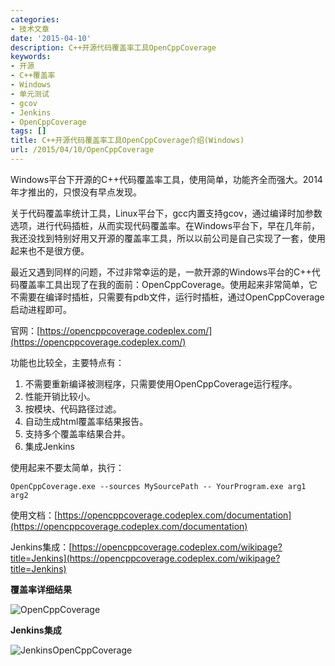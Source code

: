 ```yaml
---
categories:
- 技术文章
date: '2015-04-10'
description: C++开源代码覆盖率工具OpenCppCoverage
keywords:
- 开源
- C++覆盖率
- Windows
- 单元测试
- gcov
- Jenkins
- OpenCppCoverage
tags: []
title: C++开源代码覆盖率工具OpenCppCoverage介绍(Windows)
url: /2015/04/10/OpenCppCoverage
---
```



Windows平台下开源的C++代码覆盖率工具，使用简单，功能齐全而强大。2014年才推出的，只恨没有早点发现。

<!--more-->

关于代码覆盖率统计工具，Linux平台下，gcc内置支持gcov，通过编译时加参数选项，进行代码插桩，从而实现代码覆盖率。在Windows平台下，早在几年前，我还没找到特别好用又开源的覆盖率工具，所以以前公司是自己实现了一套，使用起来也不是很方便。

最近又遇到同样的问题，不过非常幸运的是，一款开源的Windows平台的C++代码覆盖率工具出现了在我的面前：OpenCppCoverage。使用起来非常简单，它不需要在编译时插桩，只需要有pdb文件，运行时插桩，通过OpenCppCoverage启动进程即可。

官网：[https://opencppcoverage.codeplex.com/](https://opencppcoverage.codeplex.com/)

功能也比较全，主要特点有：

1. 不需要重新编译被测程序，只需要使用OpenCppCoverage运行程序。
1. 性能开销比较小。
1. 按模块、代码路径过滤。
1. 自动生成html覆盖率结果报告。
1. 支持多个覆盖率结果合并。
1. 集成Jenkins

使用起来不要太简单，执行：

```
OpenCppCoverage.exe --sources MySourcePath -- YourProgram.exe arg1 arg2
```

使用文档：[https://opencppcoverage.codeplex.com/documentation](https://opencppcoverage.codeplex.com/documentation)

Jenkins集成：[https://opencppcoverage.codeplex.com/wikipage?title=Jenkins](https://opencppcoverage.codeplex.com/wikipage?title=Jenkins)

**覆盖率详细结果**

![OpenCppCoverage](https://mmbiz.qlogo.cn/mmbiz/otHvoL6neeLysCAtuhz1cP8vL08tZxInJEGnXg0kvcMWWgIgZGdnFwwx9UBmGyF1NOB89JqUA8B2p2iaRut4z6Q/0)

**Jenkins集成**

![JenkinsOpenCppCoverage](https://mmbiz.qlogo.cn/mmbiz/otHvoL6neeLysCAtuhz1cP8vL08tZxInSibobsDET0XDbeIE8rloZFIiboibwgCPeaqicbbM6zR7eVy4JsgJAKmk7w/0)

